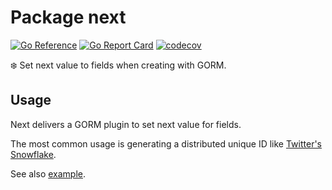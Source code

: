 # Package next

[![Go Reference](https://pkg.go.dev/badge/github.com/invzhi/next.svg)](https://pkg.go.dev/github.com/invzhi/next)
[![Go Report Card](https://goreportcard.com/badge/github.com/invzhi/next)](https://goreportcard.com/report/github.com/invzhi/next)
[![codecov](https://codecov.io/gh/invzhi/next/branch/main/graph/badge.svg?token=UMU32URU4J)](https://codecov.io/gh/invzhi/next)

❄️ Set next value to fields when creating with GORM.

## Usage

Next delivers a GORM plugin to set next value for fields.

The most common usage is generating a distributed unique ID
like [Twitter's Snowflake](https://blog.twitter.com/2010/announcing-snowflake).

See also [example](https://pkg.go.dev/github.com/invzhi/next#example-package).
